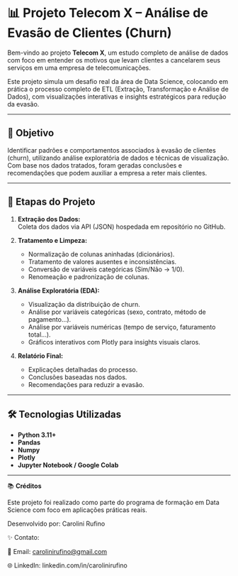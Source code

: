 # 📊 Projeto Telecom X – Análise de Evasão de Clientes (Churn)

Bem-vindo ao projeto **Telecom X**, um estudo completo de análise de dados com foco em entender os motivos que levam clientes a cancelarem seus serviços em uma empresa de telecomunicações.

Este projeto simula um desafio real da área de Data Science, colocando em prática o processo completo de ETL (Extração, Transformação e Análise de Dados), com visualizações interativas e insights estratégicos para redução da evasão.

---

## 📌 Objetivo

Identificar padrões e comportamentos associados à evasão de clientes (churn), utilizando análise exploratória de dados e técnicas de visualização. Com base nos dados tratados, foram geradas conclusões e recomendações que podem auxiliar a empresa a reter mais clientes.

---

## 🧠 Etapas do Projeto

1. **Extração dos Dados:**  
   Coleta dos dados via API (JSON) hospedada em repositório no GitHub.

2. **Tratamento e Limpeza:**  
   - Normalização de colunas aninhadas (dicionários).
   - Tratamento de valores ausentes e inconsistências.
   - Conversão de variáveis categóricas (Sim/Não → 1/0).
   - Renomeação e padronização de colunas.

3. **Análise Exploratória (EDA):**  
   - Visualização da distribuição de churn.
   - Análise por variáveis categóricas (sexo, contrato, método de pagamento...).
   - Análise por variáveis numéricas (tempo de serviço, faturamento total...).
   - Gráficos interativos com Plotly para insights visuais claros.

4. **Relatório Final:**  
   - Explicações detalhadas do processo.
   - Conclusões baseadas nos dados.
   - Recomendações para reduzir a evasão.

---

## 🛠️ Tecnologias Utilizadas

- **Python 3.11+**
- **Pandas**
- **Numpy**
- **Plotly**
- **Jupyter Notebook / Google Colab**

---

📚 **Créditos**

Este projeto foi realizado como parte do programa de formação em Data Science com foco em aplicações práticas reais.


Desenvolvido por: Carolini Rufino


✨ Contato:

📧 Email: carolinirufino@gmail.com

🌐 LinkedIn: linkedin.com/in/carolinirufino

   
